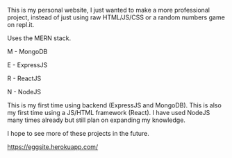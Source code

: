 This is my personal website, I just wanted to make a more professional project, instead of just using raw HTML/JS/CSS or a random numbers game on repl.it.

Uses the MERN stack.

M - MongoDB

E - ExpressJS

R - ReactJS

N - NodeJS

This is my first time using backend (ExpressJS and MongoDB). This is also my first time using a JS/HTML framework (React). I have used NodeJS many times already but still plan on expanding my knowledge.

I hope to see more of these projects in the future.

https://eggsite.herokuapp.com/
